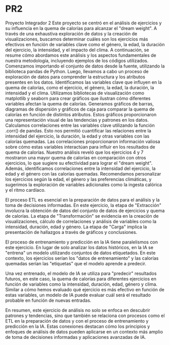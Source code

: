 # PR2
 Proyecto Integrador 2
Este proyecto se centró en el análisis de ejercicios y su influencia en la quema de calorías para alcanzar el "dream weight". A través de una exhaustiva exploración de datos y la creación de visualizaciones, buscamos determinar cuáles son los ejercicios más efectivos en función de variables clave como el género, la edad, la duración del ejercicio, la intensidad, y el impacto del clima. A continuación, se resume cómo abordamos este análisis y los aspectos fundamentales de nuestra metodología, incluyendo ejemplos de los códigos utilizados.
Comenzamos importando el conjunto de datos desde la fuente, utilizando la biblioteca pandas de Python. Luego, llevamos a cabo un proceso de exploración de datos para comprender la estructura y los atributos presentes en los datos. Identificamos las variables clave que influyen en la quema de calorías, como el ejercicio, el género, la edad, la duración, la intensidad y el clima.
Utilizamos bibliotecas de visualización como matplotlib y seaborn para crear gráficos que ilustran cómo diferentes variables afectan la quema de calorías. Generamos gráficos de barras, diagramas de dispersión y gráficos de caja para comparar la quema de calorías en función de distintos atributos. Estos gráficos proporcionaron una representación visual de las tendencias y patrones en los datos.
Calculamos correlaciones entre las variables clave utilizando la función .corr() de pandas. Esto nos permitió cuantificar las relaciones entre la intensidad del ejercicio, la duración, la edad y otras variables con las calorías quemadas. Las correlaciones proporcionaron información valiosa sobre cómo estas variables interactúan para influir en los resultados de quema de calorías.
Nuestro análisis reveló que los ejercicios 4 y 7 mostraron una mayor quema de calorías en comparación con otros ejercicios, lo que sugiere su efectividad para lograr el "dream weight". Además, identificamos correlaciones entre la intensidad del ejercicio, la edad y el género con las calorías quemadas. Recomendamos personalizar los ejercicios según la edad, el género y las preferencias climáticas, y sugerimos la exploración de variables adicionales como la ingesta calórica y el ritmo cardíaco.

El proceso ETL es esencial en la preparación de datos para el análisis y la toma de decisiones informadas. En este ejercicio, la etapa de "Extracción" involucra la obtención de datos del conjunto de datos de ejercicios y quema de calorías. La etapa de "Transformación" se evidencia en la creación de visualizaciones, cálculo de correlaciones y análisis de variables como la intensidad, duración, edad y género. La etapa de "Carga" implica la presentación de hallazgos a través de gráficos y conclusiones.

El proceso de entrenamiento y predicción en la IA tiene paralelismos con este ejercicio. En lugar de solo analizar los datos históricos, en la IA se "entrena" un modelo utilizando conjuntos de datos etiquetados. En este contexto, los ejercicios serían los "datos de entrenamiento" y las calorías quemadas serían las "etiquetas" que el modelo aprende a predecir.

Una vez entrenado, el modelo de IA se utiliza para "predecir" resultados futuros, en este caso, la quema de calorías para diferentes ejercicios en función de variables como la intensidad, duración, edad, género y clima. Similar a cómo hemos evaluado qué ejercicio es más efectivo en función de estas variables, un modelo de IA puede evaluar cuál será el resultado probable en función de nuevas entradas.

En resumen, este ejercicio de análisis no solo se enfoca en descubrir patrones y tendencias, sino que también se relaciona con procesos como el ETL en la preparación de datos y con el proceso de entrenamiento y predicción en la IA. Estas conexiones destacan cómo los principios y enfoques de análisis de datos pueden aplicarse en un contexto más amplio de toma de decisiones informadas y aplicaciones avanzadas de IA.




